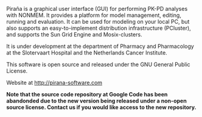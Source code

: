 Piraña is a graphical user interface (GUI) for performing PK-PD analyses with NONMEM. It provides a platform for model management, editing, running and evaluation. It can be used for modeling on your local PC, but also supports an easy-to-implement distribution infrastructure (PCluster), and supports the Sun Grid Engine and Mosix-clusters.

It is under development at the department of Pharmacy and Pharmacology at the Slotervaart Hospital and the Netherlands Cancer Institute.

This software is open source and released under the GNU General Public License.

Website at http://pirana-software.com

**Note that the source code repository at Google Code has been abandonded due to the new version being released under a non-open source license. Contact us if you would like access to the new repository.**